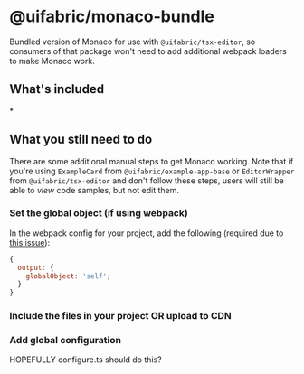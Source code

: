 # @uifabric/monaco-bundle

Bundled version of Monaco for use with `@uifabric/tsx-editor`, so consumers of that package won't need to add additional webpack loaders to make Monaco work.

## What's included

\*

## What you still need to do

There are some additional manual steps to get Monaco working. Note that if you're using `ExampleCard` from `@uifabric/example-app-base` or `EditorWrapper` from `@uifabric/tsx-editor` and don't follow these steps, users will still be able to _view_ code samples, but not edit them.

### Set the global object (if using webpack)

In the webpack config for your project, add the following (required due to [this issue](https://github.com/webpack/webpack/issues/6642)):

```js
{
  output: {
    globalObject: 'self';
  }
}
```

###

### Include the files in your project OR upload to CDN

### Add global configuration

HOPEFULLY configure.ts should do this?

<!--
Monaco requires a global configuration object to work. This can be created either in the index of your
In the HTML file hosting your code,

```

```

      // Required configuration to make Monaco work (this is simpler than the fabric-website version
      // since demo app JS is never served cross-domain from a CDN)
      self.MonacoEnvironment = {
        getWorkerUrl: function(workerId, label) {
          var workerName = label === 'typescript' || label === 'javascript' ? 'ts.worker' : 'editor.worker';
          return workerName + jsSuffix;
        }
      };


              // Required configuration to make Monaco work
        window.MonacoEnvironment = {
          // This is needed for cases where the JS files will be on a different domain (the CDN)
          // instead of the domain the HTML is running on. Web workers (used by Monaco) can't be
          // loaded by script residing on a different domain, so we use this proxy script on the
          // main domain to load the worker script. (Also do this with localhost/devhost for testing.)
          // https://github.com/microsoft/monaco-editor/blob/master/docs/integrate-amd-cross.md
          getWorkerUrl: function(workerId, label) {
            var workerName = label === 'typescript' || label === 'javascript' ? 'ts.worker' : 'editor.worker';
            return (
              'data:text/javascript;charset=utf-8,' +
              encodeURIComponent(
                'self.MonacoEnvironment = { baseUrl: "' + appPath + '" }; importScripts("' + appPath + workerName + jsSuffix + '");'
              )
            );
          }
        }; -->
